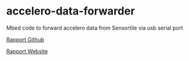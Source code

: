 # accelero-data-forwarder

Mbed code to forward accelero data from Sensortile via usb serial port

[Rapport Github](https://github.com/felixfalk2903/AI-edge-raport)

[Rapport Website](https://ai-edge-raport.netlify.app/)
